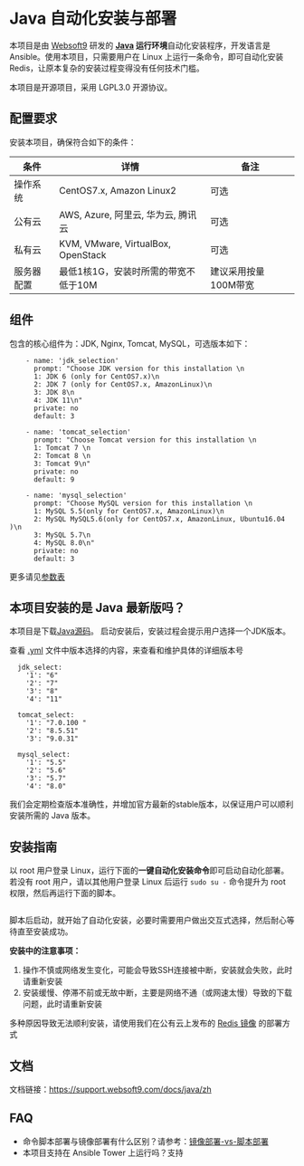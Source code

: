 
# Java 自动化安装与部署

本项目是由 [Websoft9](https://www.websoft9.com) 研发的 **[Java](https://www.java.com/zh_CN/) 运行环境**自动化安装程序，开发语言是 Ansible。使用本项目，只需要用户在 Linux 上运行一条命令，即可自动化安装 Redis，让原本复杂的安装过程变得没有任何技术门槛。  

本项目是开源项目，采用 LGPL3.0 开源协议。

## 配置要求

安装本项目，确保符合如下的条件：

| 条件       | 详情       | 备注  |
| ------------ | ------------ | ----- |
| 操作系统       | CentOS7.x, Amazon Linux2       |  可选  |
| 公有云| AWS, Azure, 阿里云, 华为云, 腾讯云 | 可选 |
| 私有云|  KVM, VMware, VirtualBox, OpenStack | 可选 |
| 服务器配置 | 最低1核1G，安装时所需的带宽不低于10M |  建议采用按量100M带宽 |

## 组件

包含的核心组件为：JDK, Nginx, Tomcat, MySQL，可选版本如下：  
```
    - name: 'jdk_selection'
      prompt: "Choose JDK version for this installation \n
      1: JDK 6 (only for CentOS7.x)\n
      2: JDK 7 (only for CentOS7.x, AmazonLinux)\n
      3: JDK 8\n
      4: JDK 11\n"
      private: no
      default: 3

    - name: 'tomcat_selection'
      prompt: "Choose Tomcat version for this installation \n
      1: Tomcat 7 \n
      2: Tomcat 8 \n
      3: Tomcat 9\n"
      private: no
      default: 9

    - name: 'mysql_selection'
      prompt: "Choose MySQL version for this installation \n
      1: MySQL 5.5(only for CentOS7.x, AmazonLinux)\n
      2: MySQL MySQL5.6(only for CentOS7.x, AmazonLinux, Ubuntu16.04 )\n
      3: MySQL 5.7\n
      4: MySQL 8.0\n"
      private: no
      default: 3
```
更多请见[参数表](/docs/zh/stack-components.md)

## 本项目安装的是 Java 最新版吗？

本项目是下载[Java源码](https://www.java.com/zh_CN/)。 启动安装后，安装过程会提示用户选择一个JDK版本。

查看 [.yml](/redis.yml) 文件中版本选择的内容，来查看和维护具体的详细版本号

  ```
    jdk_select:
      '1': "6"
      '2': "7"
      '3': "8"
      '4': "11"

    tomcat_select:
      '1': "7.0.100 "
      '2': "8.5.51"
      '3': "9.0.31"

    mysql_select:
      '1': "5.5"
      '2': "5.6"
      '3': "5.7"
      '4': "8.0"
  ```

我们会定期检查版本准确性，并增加官方最新的stable版本，以保证用户可以顺利安装所需的 Java 版本。

## 安装指南

以 root 用户登录 Linux，运行下面的**一键自动化安装命令**即可启动自动化部署。若没有 root 用户，请以其他用户登录 Linux 后运行 `sudo su -` 命令提升为 root 权限，然后再运行下面的脚本。

```wget -N https://raw.githubusercontent.com/Websoft9/ansible-linux/master/scripts/install.sh; bash install.sh -r java
```

脚本后启动，就开始了自动化安装，必要时需要用户做出交互式选择，然后耐心等待直至安装成功。

**安装中的注意事项：**  

1. 操作不慎或网络发生变化，可能会导致SSH连接被中断，安装就会失败，此时请重新安装
2. 安装缓慢、停滞不前或无故中断，主要是网络不通（或网速太慢）导致的下载问题，此时请重新安装

多种原因导致无法顺利安装，请使用我们在公有云上发布的 [Redis 镜像](https://apps.websoft9.com/redis) 的部署方式


## 文档

文档链接：https://support.websoft9.com/docs/java/zh

## FAQ

- 命令脚本部署与镜像部署有什么区别？请参考：[镜像部署-vs-脚本部署](https://support.websoft9.com/docs/faq/zh/bz-product.html#镜像部署-vs-脚本部署)
- 本项目支持在 Ansible Tower 上运行吗？支持
